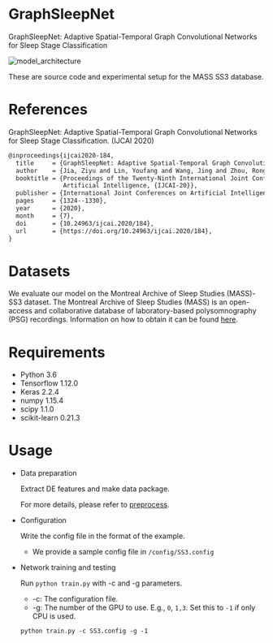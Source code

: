 # GraphSleepNet

GraphSleepNet: Adaptive Spatial-Temporal Graph Convolutional Networks for Sleep Stage Classification

![model_architecture](fig/ver7_overall.png)

These are source code and experimental setup for the MASS SS3 database.

# References

GraphSleepNet: Adaptive Spatial-Temporal Graph Convolutional Networks for Sleep Stage Classification. (IJCAI 2020)

```latex
@inproceedings{ijcai2020-184,
  title     = {GraphSleepNet: Adaptive Spatial-Temporal Graph Convolutional Networks for Sleep Stage Classification},
  author    = {Jia, Ziyu and Lin, Youfang and Wang, Jing and Zhou, Ronghao and Ning, Xiaojun and He, Yuanlai and Zhao, Yaoshuai},
  booktitle = {Proceedings of the Twenty-Ninth International Joint Conference on
               Artificial Intelligence, {IJCAI-20}},
  publisher = {International Joint Conferences on Artificial Intelligence Organization},             
  pages     = {1324--1330},
  year      = {2020},
  month     = {7},
  doi       = {10.24963/ijcai.2020/184},
  url       = {https://doi.org/10.24963/ijcai.2020/184},
}
```

# Datasets

 We evaluate our model on the Montreal Archive of Sleep Studies (MASS)-SS3 dataset. The Montreal Archive of Sleep Studies (MASS) is an open-access and collaborative database of laboratory-based polysomnography (PSG) recordings. Information on how to obtain it can be found [here](http://massdb.herokuapp.com/en/).

# Requirements

- Python 3.6
- Tensorflow 1.12.0
- Keras 2.2.4
- numpy 1.15.4
- scipy 1.1.0
- scikit-learn 0.21.3

# Usage

- Data preparation

  Extract DE features and make data package.

  For more details, please refer to [preprocess](preprocess).

- Configuration

  Write the config file in the format of the example.
    
    - We provide a sample config file in `/config/SS3.config`

- Network training and testing

  Run `python train.py` with -c and -g parameters.
  
  + -c: The configuration file.
  + -g: The number of the GPU to use. E.g., `0`, `1,3`. Set this to `-1` if only CPU is used. 

  ```shell
  python train.py -c SS3.config -g -1
  ```

